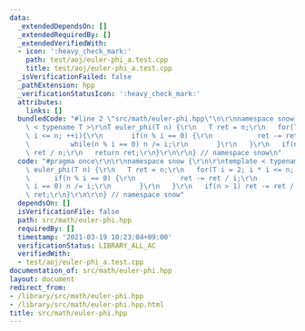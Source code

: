 ```yaml
---
data:
  _extendedDependsOn: []
  _extendedRequiredBy: []
  _extendedVerifiedWith:
  - icon: ':heavy_check_mark:'
    path: test/aoj/euler-phi_a.test.cpp
    title: test/aoj/euler-phi_a.test.cpp
  _isVerificationFailed: false
  _pathExtension: hpp
  _verificationStatusIcon: ':heavy_check_mark:'
  attributes:
    links: []
  bundledCode: "#line 2 \"src/math/euler-phi.hpp\"\n\r\nnamespace snow {\r\n\r\ntemplate\
    \ < typename T >\r\nT euler_phi(T n) {\r\n   T ret = n;\r\n   for(T i = 2; i *\
    \ i <= n; ++i){\r\n       if(n % i == 0) {\r\n           ret -= ret / i;\r\n \
    \          while(n % i == 0) n /= i;\r\n       }\r\n   }\r\n   if(n > 1) ret -=\
    \ ret / n;\r\n   return ret;\r\n}\r\n\r\n} // namespace snow\n"
  code: "#pragma once\r\n\r\nnamespace snow {\r\n\r\ntemplate < typename T >\r\nT\
    \ euler_phi(T n) {\r\n   T ret = n;\r\n   for(T i = 2; i * i <= n; ++i){\r\n \
    \      if(n % i == 0) {\r\n           ret -= ret / i;\r\n           while(n %\
    \ i == 0) n /= i;\r\n       }\r\n   }\r\n   if(n > 1) ret -= ret / n;\r\n   return\
    \ ret;\r\n}\r\n\r\n} // namespace snow"
  dependsOn: []
  isVerificationFile: false
  path: src/math/euler-phi.hpp
  requiredBy: []
  timestamp: '2021-03-19 10:23:04+09:00'
  verificationStatus: LIBRARY_ALL_AC
  verifiedWith:
  - test/aoj/euler-phi_a.test.cpp
documentation_of: src/math/euler-phi.hpp
layout: document
redirect_from:
- /library/src/math/euler-phi.hpp
- /library/src/math/euler-phi.hpp.html
title: src/math/euler-phi.hpp
---
```

